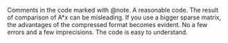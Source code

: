 Comments in the code marked with @note.
A reasonable code. The result of comparison of A*x can be misleading. If you use a bigger sparse matrix, the advantages of the compressed format becomes evident.
No a few errors and a  few imprecisions. The code is easy to understand.